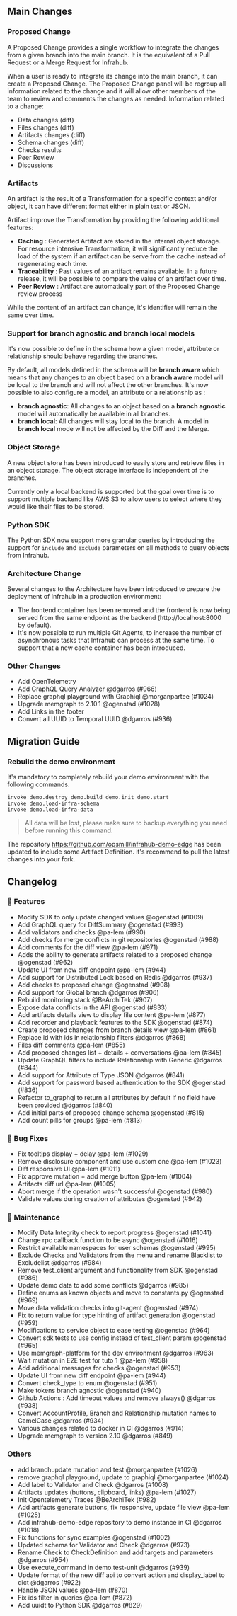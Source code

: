 
## Main Changes

### Proposed Change

A Proposed Change provides a single workflow to integrate the changes from a given branch into the main branch.
It is the equivalent of a Pull Request or a Merge Request for Infrahub.

When a user is ready to integrate its change into the main branch, it can create a Proposed Change.
The Proposed Change panel will be regroup all information related to the change and it will allow other members of the team to review and comments the changes as needed.
Information related to a change:
- Data changes (diff)
- Files changes (diff)
- Artifacts changes (diff)
- Schema changes (diff)
- Checks results
- Peer Review
- Discussions

### Artifacts

An artifact is the result of a Transformation for a specific context and/or object, it can have different format either in plain text or JSON.

Artifact improve the Transformation by providing the following additional features:
- **Caching** : Generated Artifact are stored in the internal object storage. For resource intensive Transformation, it will significantly reduce the load of the system if an artifact can be serve from the cache instead of regenerating each time.
- **Traceability** : Past values of an artifact remains available. In a future release, it will be possible to compare the value of an artifact over time.
- **Peer Review** : Artifact are automatically part of the Proposed Change review process

While the content of an artifact can change, it's identifier will remain the same over time.

### Support for branch agnostic and branch local models

It's now possible to define in the schema how a given model, attribute or relationship should behave regarding the branches.

By default, all models defined in the schema will be **branch aware** which means that any changes to an object based on a **branch aware** model will be local to the branch and will not affect the other branches.
It's now possible to also configure a model, an attribute or a relationship as :
- **branch agnostic**: All changes to an object based on a **branch agnostic** model will automatically be available in all branches.
- **branch local**:  All changes will stay local to the branch. A model in **branch local** mode will not be affected by the Diff and the Merge.


### Object Storage

A new object store has been introduced to easily store and retrieve files in an object storage. The object storage interface is independent of the branches.

Currently only a local backend is supported but the goal over time is to support multiple backend like AWS S3 to allow users to select where they would like their files to be stored.


### Python SDK

The Python SDK now support more granular queries by introducing the support for `include` and `exclude` parameters on all methods to query objects from Infrahub.


### Architecture Change

Several changes to the Architecture have been introduced to prepare the deployment of Infrahub in a production environment:
- The frontend container has been removed and the frontend is now being served from the same endpoint as the backend (http://localhost:8000 by default).
- It's now possible to run multiple Git Agents, to increase the number of asynchronous tasks that Infrahub can process at the same time. To support that a new cache container has been introduced.

### Other Changes

- Add OpenTelemetry
- Add GraphQL Query Analyzer @dgarros (#966)
- Replace graphql playground with Graphiql @morganpartee (#1024)
- Upgrade memgraph to 2.10.1 @ogenstad (#1028)
- Add Links in the footer
- Convert all UUID to Temporal UUID @dgarros (#936)

## Migration Guide

### Rebuild the demo environment

It's mandatory to completely rebuild your demo environment with the following commands.

```
invoke demo.destroy demo.build demo.init demo.start
invoke demo.load-infra-schema
invoke demo.load-infra-data
```
> All data will be lost, please make sure to backup everything you need before running this command.

The repository https://github.com/opsmill/infrahub-demo-edge has been updated to include some Artifact Definition.
it's recommend to pull the latest changes into your fork.

## Changelog

### 🚀 Features

- Modify SDK to only update changed values @ogenstad (#1009)
- Add GraphQL query for DiffSummary @ogenstad (#993)
- Add validators and checks @pa-lem (#990)
- Add checks for merge conflicts in git repositories @ogenstad (#988)
- Add comments for the diff view @pa-lem (#971)
- Adds the ability to generate artifacts related to a proposed change @ogenstad (#962)
- Update UI from new diff endpoint @pa-lem (#944)
- Add support for Distributed Lock based on Redis @dgarros (#937)
- Add checks to proposed change @ogenstad (#908)
- Add support for Global branch @dgarros (#906)
- Rebuild monitoring stack @BeArchiTek (#907)
- Expose data conflicts in the API @ogenstad (#833)
- Add artifacts details view to display file content @pa-lem (#877)
- Add recorder and playback features to the SDK @ogenstad (#874)
- Create proposed changes from branch details view @pa-lem (#861)
- Replace id with ids in relationship filters @dgarros (#868)
- Files diff comments @pa-lem (#855)
- Add proposed changes list + details + conversations @pa-lem (#845)
- Update GraphQL filters to include Relationship with Generic @dgarros (#844)
- Add support for Attribute of Type JSON @dgarros (#841)
- Add support for password based authentication to the SDK @ogenstad (#836)
- Refactor to\_graphql to return all attributes by default if no field have been provided @dgarros (#840)
- Add initial parts of proposed change schema @ogenstad (#815)
- Add count pills for groups @pa-lem (#813)

### 🐛 Bug Fixes

- Fix tooltips display + delay @pa-lem (#1029)
- Remove disclosure component and use custom one @pa-lem (#1023)
- Diff responsive UI @pa-lem (#1011)
- Fix approve mutation + add merge button @pa-lem (#1004)
- Artifacts diff url @pa-lem (#1005)
- Abort merge if the operation wasn't successful @ogenstad (#980)
- Validate values during creation of attributes @ogenstad (#942)

### 🧰 Maintenance

- Modify Data Integrity check to report progress @ogenstad (#1041)
- Change rpc callback function to be async @ogenstad (#1016)
- Restrict available namespaces for user schemas @ogenstad (#995)
- Exclude Checks and Validators from the menu and rename Blacklist to Excludelist @dgarros (#984)
- Remove test\_client argument and functionality from SDK @ogenstad (#986)
- Update demo data to add some conflicts @dgarros (#985)
- Define enums as known objects and move to constants.py @ogenstad (#969)
- Move data validation checks into git-agent @ogenstad (#974)
- Fix to return value for type hinting of artifact generation @ogenstad (#959)
- Modifications to service object to ease testing @ogenstad (#964)
- Convert sdk tests to use config instead of test\_client param @ogenstad (#965)
- Use memgraph-platform for the dev environment @dgarros (#963)
- Wait mutation in E2E test for tuto 1 @pa-lem (#958)
- Add additional messages for checks @ogenstad (#953)
- Update UI from new diff endpoint @pa-lem (#944)
- Convert check\_type to enum @ogenstad (#951)
- Make tokens branch agnostic @ogenstad (#940)
- Github Actions : Add timeout values and remove always() @dgarros (#938)
- Convert AccountProfile, Branch and Relationship mutation names to CamelCase @dgarros (#934)
- Various changes related to docker in CI @dgarros (#914)
- Upgrade memgraph to version 2.10 @dgarros (#849)

### Others

- add branchupdate mutation and test @morganpartee (#1026)
- remove graphql playground, update to graphiql @morganpartee (#1024)
- Add label to Validator and Check @dgarros (#1008)
- Artifacts updates (buttons, clipboard, links) @pa-lem (#1027)
- Init Opentelemetry Traces @BeArchiTek (#982)
- Add artifacts generate buttons, fix responsive, update file view @pa-lem (#1025)
- Add infrahub-demo-edge repository to demo instance in CI @dgarros (#1018)
- Fix functions for sync examples @ogenstad (#1002)
- Updated schema for Validator and Check @dgarros (#973)
- Rename Check to CheckDefinition and add targets and parameters @dgarros (#954)
- Use execute\_command in demo.test-unit @dgarros (#939)
- Update format of the new diff api to convert action and display\_label to dict @dgarros (#922)
- Handle JSON values @pa-lem (#870)
- Fix ids filter in queries @pa-lem (#872)
- Add uuidt to Python SDK @dgarros (#829)